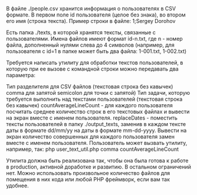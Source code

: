 В файле ./people.csv хранится информация о пользователях в CSV формате. В первом поле id пользователя (целое без знака), во втором его имя (строка текста). Пример строки в файле: 1;Sergey Dorohov

Есть папка ./texts, в которой хранятся тексты, связанные с пользователями. Имена файлов имеют формат id-n.txt, где n - номер файла, дополненный нулями слева до 4 символов (например, для пользователя с id=1 в папке может быть два файла: 1-001.txt, 1-002.txt)

Требуется написать утилиту для обработки текстов пользователей, в которую при ее вызове с командной строки можно передавать два параметра:

Тип разделителя для CSV файлов (текстовая строка без кавычек)
comma для запятой
semicolon для точки с запятой)
Тип задачи, которую требуется выполнить над текстами пользователей (текстовая строка без кавычек)
countAverageLineCount - для каждого пользователя посчитать среднее количество строк в его текстовых файлах и вывести на экран вместе с именем пользователя.
replaceDates - поместить тексты пользователей в папку ./output_texts, заменив в каждом тексте даты в формате dd/mm/yy на даты в формате mm-dd-yyyy. Вывести на экран количество совершенных для каждого пользователя замен вместе с именем пользователя.
Пользователь может вызвать утилиту, например, так: php user_text_util.php comma countAverageLineCount

Утилита должна быть реализована так, чтобы она была готова к работе в production, активной доработке и развитию. В остальном ограничений нет. Можно использовать произвольное количество файлов для помещения в них кода или любой PHP фреймворк, если вам так удобнее.